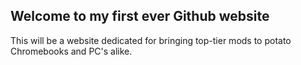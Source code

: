 ## Welcome to my first ever Github website
This will be a website dedicated for bringing top-tier mods to potato Chromebooks and PC's alike.
